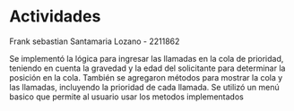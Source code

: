 # Actividades

Frank sebastian Santamaria Lozano - 2211862

Se implementó la lógica para ingresar las llamadas en la cola de prioridad, teniendo en cuenta la gravedad y la edad del solicitante para determinar la posición en la cola. También se agregaron métodos para mostrar la cola y las llamadas, incluyendo la prioridad de cada llamada.
Se utilizó un menú basico que permite al usuario usar los metodos implementados 

